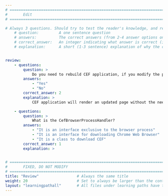 ```yaml
---
# ================================================================================
#       Edit
# ================================================================================

# Always 3 questions. Should try to test the reader's knowledge, and reinforce the key points you want them to remember.
    # question:         A one sentence question
    # answers:          The correct answers (from 2-4 answer options only). Should be surrounded by quotes.
    # correct_answer:   An integer indicating what answer is correct (index starts from 0)
    # explanation:      A short (1-3 sentence) explanation of why the correct answer is correct. Can add additional context if desired


review:
    - questions:
        question: >
            Do you need to rebuild CEF application, if you modify the page to be rendered?
        answers:
            - "Yes"
            - "No"            
        correct_answer: 2
        explanation: >
            CEF application will render an updated page without the need of rebuilding the CEF application

    - questions:
        question: >
            What is the CefBrowserProcessHandler? 
        answers:
            - "It is an interface exclusive to the browser process"
            - "It is an interface for downloading Chrome Web Browser"
            - "It is a class to download CEF"
        correct_answer: 1
        explanation: >
            

# ================================================================================
#       FIXED, DO NOT MODIFY
# ================================================================================
title: "Review"                 # Always the same title
weight: 20                      # Set to always be larger than the content in this path
layout: "learningpathall"       # All files under learning paths have this same wrapper
---
```

